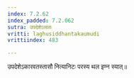 ```yaml
---
index: 7.2.62
index_padded: 7.2.062
sutra: उपदेशेऽत्वतः
vritti: laghusiddhantakaumudi
vrittiindex: 483

---
```

उपदेशेऽकारवतस्तासौ नित्यानिटः परस्य थल इण्न स्यात्॥